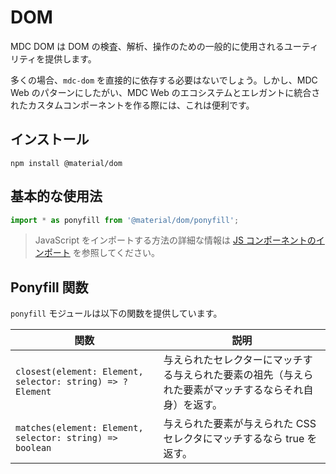 <!--docs:
title: "DOM"
layout: detail
section: components
excerpt: "Provides commonly-used utilities for inspecting, traversing, and manipulating the DOM."
path: /catalog/dom/
-->

# DOM

MDC DOM は DOM の検査、解析、操作のための一般的に使用されるユーティリティを提供します。

多くの場合、`mdc-dom` を直接的に依存する必要はないでしょう。しかし、MDC Web のパターンにしたがい、MDC Web のエコシステムとエレガントに統合されたカスタムコンポーネントを作る際には、これは便利です。

## インストール

```
npm install @material/dom
```

## 基本的な使用法

```js
import * as ponyfill from '@material/dom/ponyfill';
```

> JavaScript をインポートする方法の詳細な情報は [JS コンポーネントのインポート](../../docs/importing-js.md) を参照してください。

## Ponyfill 関数

`ponyfill` モジュールは以下の関数を提供しています。

関数 | 説明
--- | ---
`closest(element: Element, selector: string) => ?Element` | 与えられたセレクターにマッチする与えられた要素の祖先（与えられた要素がマッチするならそれ自身）を返す。
`matches(element: Element, selector: string) => boolean` | 与えられた要素が与えられた CSS セレクタにマッチするなら true を返す。
